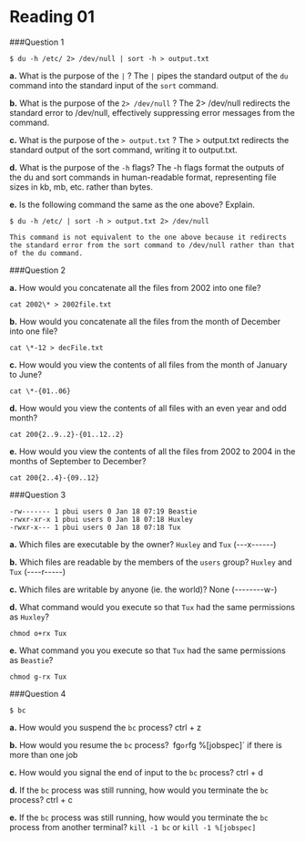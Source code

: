 Reading 01
==========

###Question 1
```
$ du -h /etc/ 2> /dev/null | sort -h > output.txt
```

**a.** What is the purpose of the `|` ?
    The `|` pipes the standard output of the `du` command into the standard input of the `sort` command.

**b.** What is the purpose of the `2> /dev/null` ?
    The 2> /dev/null redirects the standard error to /dev/null, effectively suppressing error messages from the command.

**c.** What is the purpose of the `> output.txt` ?
    The > output.txt redirects the standard output of the sort command, writing it to output.txt.

**d.** What is the purpose of the `-h` flags?
    The -h flags format the outputs of the du and sort commands in human-readable format, representing file sizes in kb, mb, etc. rather than bytes. 

**e.** Is the following command the same as the one above? Explain.
```
$ du -h /etc/ | sort -h > output.txt 2> /dev/null
```
    This command is not equivalent to the one above because it redirects the standard error from the sort command to /dev/null rather than that of the du command.

###Question 2

**a.** How would you concatenate all the files from 2002 into one file?
```
cat 2002\* > 2002file.txt
```

**b.** How would you concatenate all the files from the month of December into one file?
```
cat \*-12 > decFile.txt
```

**c.** How would you view the contents of all files from the month of January to June?
```
cat \*-{01..06}
```

**d.** How would you view the contents of all files with an even year and odd month?
```
cat 200{2..9..2}-{01..12..2}
```

**e.** How would you view the contents of all the files from 2002 to 2004 in the months of September to December?
```
cat 200{2..4}-{09..12}
```

###Question 3
```
-rw------- 1 pbui users 0 Jan 18 07:19 Beastie
-rwxr-xr-x 1 pbui users 0 Jan 18 07:18 Huxley
-rwxr-x--- 1 pbui users 0 Jan 18 07:18 Tux
```

**a.** Which files are executable by the owner?
    `Huxley` and `Tux` (---x------)

**b.** Which files are readable by the members of the `users` group?
    `Huxley` and `Tux` (----r-----)

**c.** Which files are writable by anyone (ie. the world)?
    None (--------w-)

**d.** What command would you execute so that `Tux` had the same permissions as `Huxley`?
```
chmod o+rx Tux
```

**e.** What command you you execute so that `Tux` had the same permissions as `Beastie`?
```
chmod g-rx Tux
```

###Question 4
```
$ bc
```

**a.** How would you suspend the `bc` process?
    ctrl + z

**b.** How would you resume the `bc` process?`
    `fg` or `fg %[jobspec]` if there is more than one job

**c.** How would you signal the end of input to the `bc` process?
    ctrl + d

**d.** If the `bc` process was still running, how would you terminate the `bc` process?
    ctrl + c

**e.** If the `bc` process was still running, how would you terminate the `bc` process from another terminal?
    `kill -1 bc` or `kill -1 %[jobspec]`
